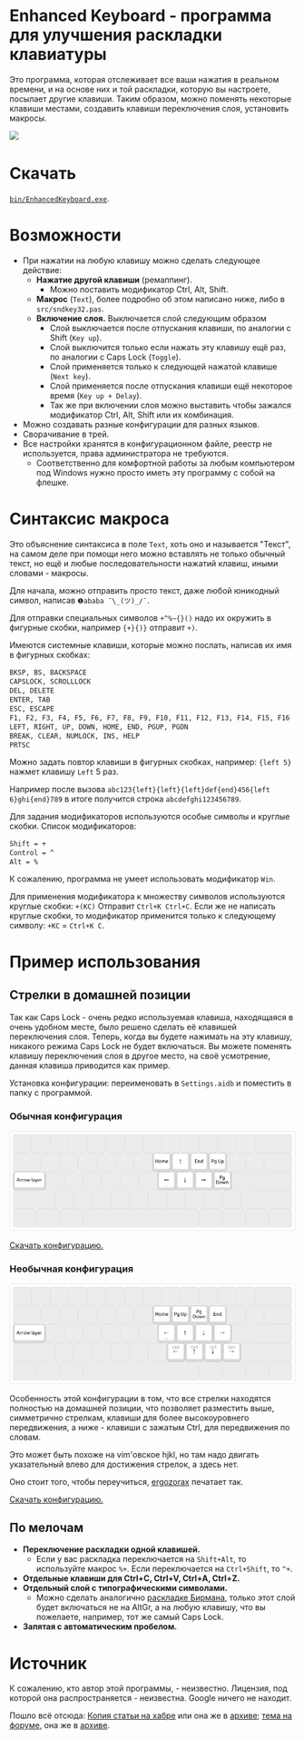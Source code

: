 # Enhanced Keyboard - программа для улучшения раскладки клавиатуры

Это программа, которая отслеживает все ваши нажатия в реальном времени, и на основе них и той раскладки, которую вы настроете, посылает другие клавиши. Таким образом, можно поменять некоторые клавиши местами, создавить клавиши переключения слоя, установить макросы.

![](interface.png)

# Скачать

[`bin/EnhancedKeyboard.exe`](https://github.com/klavarog/enhanced-keyboard/raw/master/bin/EnhancedKeyboard.exe).

# Возможности

* При нажатии на любую клавишу можно сделать следующее действие:
	* **Нажатие другой клавиши** (ремаппинг).
		* Можно поставить модификатор Ctrl, Alt, Shift.
	* **Макрос** (`Text`), более подробно об этом написано ниже, либо в `src/sndkey32.pas`.
	* **Включение слоя.** Выключается слой следующим образом
		* Слой выключается после отпускания клавиши, по аналогии с Shift (`Key up`).
		* Слой выключится только если нажать эту клавишу ещё раз, по аналогии с Caps Lock (`Toggle`).
		* Слой применяется только к следующей нажатой клавише (`Next key`).
		* Слой применяется после отпускания клавиши ещё некоторое время (`Key up + Delay`).
		* Так же при включении слоя можно выставить чтобы зажался модификатор Ctrl, Alt, Shift или их комбинация.
* Можно создавать разные конфигурации для разных языков.
* Сворачивание в трей.
* Все настройки хранятся в конфигурационном файле, реестр не используется, права администратора не требуются.
	* Соответственно для комфортной работы за любым компьютером под Windows нужно просто иметь эту программу с собой на флешке.

# Синтаксис макроса

Это объяснение синтаксиса в поле `Text`, хоть оно и называется "Текст", на самом деле при помощи него можно вставлять не только обычный текст, но ещё и любые последовательности нажатий клавиш, иными словами - макросы.

Для начала, можно отправить просто текст, даже любой юникодный символ, написав `❶ababa ¯\_(ツ)_/¯`.

Для отправки специальных символов `+^%~{}()` надо их окружить в фигурные скобки, например `{+}{)}` отправит `+)`.

Имеются системные клавиши, которые можно послать, написав их имя в фигурных скобках:

```
BKSP, BS, BACKSPACE
CAPSLOCK, SCROLLLOCK
DEL, DELETE
ENTER, TAB
ESC, ESCAPE
F1, F2, F3, F4, F5, F6, F7, F8, F9, F10, F11, F12, F13, F14, F15, F16
LEFT, RIGHT, UP, DOWN, HOME, END, PGUP, PGDN
BREAK, CLEAR, NUMLOCK, INS, HELP
PRTSC
```

Можно задать повтор клавиши в фигурных скобках, например: `{left 5}` нажмет клавишу `Left` 5 раз.

Например после вызова `abc123{left}{left}{left}def{end}456{left 6}ghi{end}789` в итоге получится строка `abcdefghi123456789`.

Для задания модификаторов используются особые символы и круглые скобки. Список модификаторов:

```
Shift = +
Control = ^
Alt = %
```

К сожалению, программа не умеет использовать модификатор `Win`.

Для применения модификатора к множеству символов используются круглые скобки: `+(KC)` Отправит `Ctrl+K Ctrl+C`. Если же не написать круглые скобки, то модификатор применится только к следующему символу: `+KC` = `Ctrl+K C`.

# Пример использования

## Стрелки в домашней позиции

Так как Caps Lock - очень редко используемая клавиша, находящаяся в очень удобном месте, было решено сделать её клавишей переключения слоя. Теперь, когда вы будете нажимать на эту клавишу, никакого режима Caps Lock не будет включаться. Вы можете поменять клавишу переключения слоя в другое место, на своё усмотрение, данная клавиша приводится как пример.

Установка конфигурации: переименовать в `Settings.aidb` и поместить в папку с программой.

### Обычная конфигурация

![](img/arrows1.png)

[Скачать конфигурацию.](https://github.com/klavarog/enhanced-keyboard/raw/master/config/arrows1.aidb)

### Необычная конфигурация

![](img/arrows2.png)

Особенность этой конфигурации в том, что все стрелки находятся полностью на домашней позиции, что позволяет разместить выше, симметрично стрелкам, клавиши для более высокоуровнего передвижения, а ниже - клавиши с зажатым Ctrl, для передвижения по словам.

Это может быть похоже на vim'овское hjkl, но там надо двигать указательный влево для достижения стрелок, а здесь нет.

Оно стоит того, чтобы переучиться, [ergozorax](http://klavogonki.ru/u/#/517589/) печатает так.

[Скачать конфигурацию.](https://github.com/klavarog/enhanced-keyboard/raw/master/config/arrows2.aidb)

## По мелочам

* **Переключение раскладки одной клавишей.**
	* Если у вас раскладка переключается на `Shift+Alt`, то используйте макрос `%+`. Если переключается на `Ctrl+Shift`, то `^+`.
* **Отдельные клавиши для Ctrl+C, Ctrl+V, Ctrl+A, Ctrl+Z.**
* **Отдельный слой с типографическими символами.**
	* Можно сделать аналогично [раскладке Бирмана](https://ilyabirman.ru/projects/typography-layout/), только этот слой будет включаться не на AltGr, а на любую клавишу, что вы пожелаете, например, тот же самый Caps Lock.
* **Запятая с автоматическим пробелом.**

# Источник

К сожалению, кто автор этой программы, - неизвестно. Лицензия, под которой она распространяется - неизвестна. Google ничего не находит.

Пошло всё отсюда: [Копия статьи на хабре](http://www.itshop.ru/Rasshiryaem-funktsionalnost-klaviatury/l9i31089) или она же в [архиве](https://web.archive.org/web/20170904124608/http://www.itshop.ru/Rasshiryaem-funktsionalnost-klaviatury/l9i31089); [тема на форуме](http://sharaga.org/index.php?showtopic=3810), она же в [архиве](https://web.archive.org/save/http://sharaga.org/index.php?showtopic=3810).